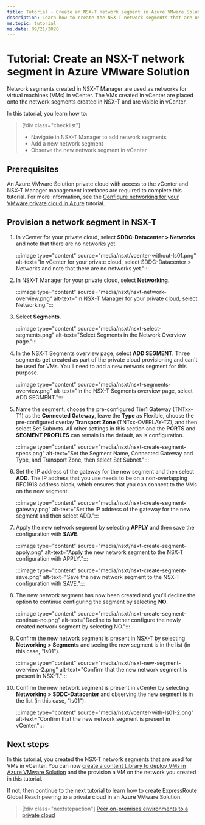 ```yaml
---
title: Tutorial - Create an NSX-T network segment in Azure VMware Solution
description: Learn how to create the NSX-T network segments that are used for VMs in vCenter
ms.topic: tutorial
ms.date: 09/21/2020
---
```


# Tutorial: Create an NSX-T network segment in Azure VMware Solution

Network segments created in NSX-T Manager are used as networks for virtual machines (VMs) in vCenter. The VMs created in vCenter are placed onto the network segments created in NSX-T and are visible in vCenter.

In this tutorial, you learn how to:

> [!div class="checklist"]
> * Navigate in NSX-T Manager to add network segments
> * Add a new network segment
> * Observe the new network segment in vCenter

## Prerequisites

An Azure VMware Solution private cloud with access to the vCenter and NSX-T Manager management interfaces are required to complete this tutorial. For more information, see the [Configure networking for your VMware private cloud in Azure](tutorial-configure-networking.md) tutorial.

## Provision a network segment in NSX-T

1. In vCenter for your private cloud, select **SDDC-Datacenter > Networks** and note that there are no networks yet.

   :::image type="content" source="media/nsxt/vcenter-without-ls01.png" alt-text="In vCenter for your private cloud, select SDDC-Datacenter > Networks and note that there are no networks yet.":::

1. In NSX-T Manager for your private cloud, select **Networking**.

   :::image type="content" source="media/nsxt/nsxt-network-overview.png" alt-text="In NSX-T Manager for your private cloud, select Networking.":::

1. Select **Segments**.

   :::image type="content" source="media/nsxt/nsxt-select-segments.png" alt-text="Select Segments in the Network Overview page.":::

1. In the NSX-T Segments overview page, select **ADD SEGMENT**. Three segments get created as part of the private cloud provisioning and can't be used for VMs.  You'll need to add a new network segment for this purpose.

   :::image type="content" source="media/nsxt/nsxt-segments-overview.png" alt-text="In the NSX-T Segments overview page, select ADD SEGMENT.":::

1. Name the segment, choose the pre-configured Tier1 Gateway (TNTxx-T1) as the **Connected Gateway**, leave the **Type** as Flexible, choose the pre-configured overlay **Transport Zone** (TNTxx-OVERLAY-TZ), and then select Set Subnets. All other settings in this section and the **PORTS** and **SEGMENT PROFILES** can remain in the default, as is configuration.

   :::image type="content" source="media/nsxt/nsxt-create-segment-specs.png" alt-text="Set the Segment Name, Connected Gateway and Type, and Transport Zone, then select Set Subnet.":::

1. Set the IP address of the gateway for the new segment and then select **ADD**. The IP address that you use needs to be on a non-overlapping RFC1918 address block, which ensures that you can connect to the VMs on the new segment.

   :::image type="content" source="media/nsxt/nsxt-create-segment-gateway.png" alt-text="Set the IP address of the gateway for the new segment and then select ADD.":::

1. Apply the new network segment by selecting **APPLY** and then save the configuration with **SAVE**.

   :::image type="content" source="media/nsxt/nsxt-create-segment-apply.png" alt-text="Apply the new network segment to the NSX-T configuration with APPLY.":::

   :::image type="content" source="media/nsxt/nsxt-create-segment-save.png" alt-text="Save the new network segment to the NSX-T configuration with SAVE.":::

1. The new network segment has now been created and you'll decline the option to continue configuring the segment by selecting **NO**.

   :::image type="content" source="media/nsxt/nsxt-create-segment-continue-no.png" alt-text="Decline to further configure the newly created network segment by selecting NO.":::

1. Confirm the new network segment is present in NSX-T by selecting **Networking > Segments** and seeing the new segment is in the list (in this case, "ls01").

   :::image type="content" source="media/nsxt/nsxt-new-segment-overview-2.png" alt-text="Confirm that the new network segment is present in NSX-T.":::

1. Confirm the new network segment is present in vCenter by selecting **Networking > SDDC-Datacenter** and observing the new segment is in the list (in this case, "ls01").

   :::image type="content" source="media/nsxt/vcenter-with-ls01-2.png" alt-text="Confirm that the new network segment is present in vCenter.":::

## Next steps

In this tutorial, you created the NSX-T network segments that are used for VMs in vCenter. You can now [create a content Library to deploy VMs in Azure VMware Solution](deploy-vm-from-content-library.md) and the provision a VM on the network you created in this tutorial.

If not, then continue to the next tutorial to learn how to create ExpressRoute Global Reach peering to a private cloud in an Azure VMware Solution.

> [!div class="nextstepaction"]
> [Peer on-premises environments to a private cloud](tutorial-expressroute-global-reach-private-cloud.md)

<!-- LINKS - external-->

<!-- LINKS - internal -->
